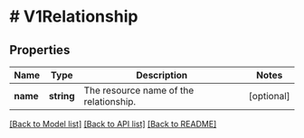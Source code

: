 # # V1Relationship

## Properties

Name | Type | Description | Notes
------------ | ------------- | ------------- | -------------
**name** | **string** | The resource name of the relationship. | [optional]

[[Back to Model list]](../../README.md#models) [[Back to API list]](../../README.md#endpoints) [[Back to README]](../../README.md)
